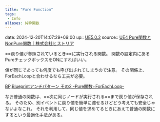 ```yaml
---
title: "Pure Function"
tags:
 - Info
aliases: 純粋関数
---
```


date: 2024-12-20T14:07:29+09:00
up:: [UE5.0.2](../Bar/App/UE5.0.2.md)
source:: [UE4 Pure関数とNonPure関数｜株式会社ヒストリア](https://historia.co.jp/archives/3929/)

==戻り値が参照されているとき==に実行される関数。
関数の設定内にあるPureチェックボックスをONにすればいい。
<!--SR:!2022-09-06,60,290-->

値が同じであっても何度でも呼び出されてしまうので注意。
その関係上、ForEachLoopと合わせるなら工夫が必要。

[BP,Blueprintアンチパターン その2 -Pure関数+ForEachLoop-](http://unwitherer.blogspot.com/2017/04/bpblueprint-2-pureforeachloop.html)

なお普通の関数は、==次に同じノードが実行される==まで戻り値が保存される。
そのため、別イベントに戻り値を簡単に渡せるけどどう考えても安全じゃないよなこれ。
それを利用して、同じ値を求めてるときにあえて普通の関数にするという最適化手法がある。
<!--SR:!2022-09-15,68,310-->